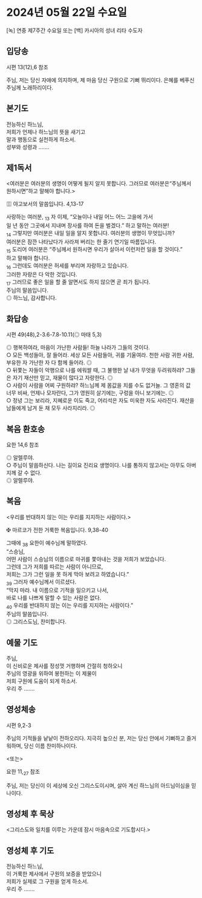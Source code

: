 # 2024년 05월 22일 수요일

[녹] 연중 제7주간 수요일 또는 [백] 카시아의 성녀 리타 수도자  


## 입당송

시편 13(12),6 참조

주님, 저는 당신 자애에 의지하며, 제 마음 당신 구원으로 기뻐 뛰리이다. 은혜를 베푸신 주님께 노래하리이다.  
  
## 본기도

전능하신 하느님,  
저희가 언제나 하느님의 뜻을 새기고  
말과 행동으로 실천하게 하소서.  
성부와 성령과 …….  
  
## 제1독서

<여러분은 여러분의 생명이 어떻게 될지 알지 못합니다. 그러므로 여러분은“주님께서 원하시면”하고 말해야 합니다.>

▥ 야고보서의 말씀입니다. 4,13-17

사랑하는 여러분, <sub>13</sub> 자 이제, “오늘이나 내일 어느 어느 고을에 가서  
일 년 동안 그곳에서 지내며 장사를 하여 돈을 벌겠다.” 하고 말하는 여러분!  
<sub>14</sub> 그렇지만 여러분은 내일 일을 알지 못합니다. 여러분의 생명이 무엇입니까?  
여러분은 잠깐 나타났다가 사라져 버리는 한 줄기 연기일 따름입니다.  
<sub>15</sub> 도리어 여러분은 “주님께서 원하시면 우리가 살아서 이런저런 일을 할 것이다.”  
하고 말해야 합니다.  
<sub>16</sub> 그런데도 여러분은 허세를 부리며 자랑하고 있습니다.  
그러한 자랑은 다 악한 것입니다.  
<sub>17</sub> 그러므로 좋은 일을 할 줄 알면서도 하지 않으면 곧 죄가 됩니다.  
주님의 말씀입니다.  
◎ 하느님, 감사합니다.  
  
## 화답송

시편 49(48),2-3.6-7.8-10.11(◎ 마태 5,3)

◎ 행복하여라, 마음이 가난한 사람들! 하늘 나라가 그들의 것이다.  
○ 모든 백성들아, 잘 들어라. 세상 모든 사람들아, 귀를 기울여라. 천한 사람 귀한 사람, 부유한 자 가난한 자 다 함께 들어라. ◎  
○ 뒤쫓는 자들이 악행으로 나를 에워쌀 때, 그 불행한 날 내가 무엇을 두려워하랴? 그들은 자기 재산만 믿고, 재물이 많다고 자랑한다. ◎  
○ 사람이 사람을 어찌 구원하랴? 하느님께 제 몸값을 치를 수도 없거늘. 그 영혼의 값 너무 비싸, 언제나 모자란다, 그가 영원히 살기에는, 구렁을 아니 보기에는. ◎  
○ 정녕 그는 보리라, 지혜로운 이도 죽고, 어리석은 자도 미욱한 자도 사라진다. 재산을 남들에게 남겨 둔 채 모두 사라지리라. ◎  
  
## 복음 환호송

요한 14,6 참조

◎ 알렐루야.  
○ 주님이 말씀하신다. 나는 길이요 진리요 생명이다. 나를 통하지 않고서는 아무도 아버지께 갈 수 없다.  
◎ 알렐루야.  
  
## 복음

<우리를 반대하지 않는 이는 우리를 지지하는 사람이다.>

✠ 마르코가 전한 거룩한 복음입니다. 9,38-40

그때에 <sub>38</sub> 요한이 예수님께 말하였다.  
“스승님,  
어떤 사람이 스승님의 이름으로 마귀를 쫓아내는 것을 저희가 보았습니다.  
그런데 그가 저희를 따르는 사람이 아니므로,  
저희는 그가 그런 일을 못 하게 막아 보려고 하였습니다.”  
<sub>39</sub> 그러자 예수님께서 이르셨다.  
“막지 마라. 내 이름으로 기적을 일으키고 나서,  
바로 나를 나쁘게 말할 수 있는 사람은 없다.  
<sub>40</sub> 우리를 반대하지 않는 이는 우리를 지지하는 사람이다.”  
주님의 말씀입니다.  
◎ 그리스도님, 찬미합니다.  
  
## 예물 기도

주님,  
이 신비로운 제사를 정성껏 거행하며 간절히 청하오니  
주님의 영광을 위하여 봉헌하는 이 제물이  
저희 구원에 도움이 되게 하소서.  
우리 주 …….  
  
## 영성체송

시편 9,2-3

주님의 기적들을 낱낱이 전하오리다. 지극히 높으신 분, 저는 당신 안에서 기뻐하고 즐거워하며, 당신 이름 찬미하나이다.  
  
<또는>  
  
요한 11,<sub>27</sub> 참조  
  
주님, 저는 당신이 이 세상에 오신 그리스도이시며, 살아 계신 하느님의 아드님이심을 믿나이다.  
## 영성체 후 묵상

<그리스도와 일치를 이루는 가운데 잠시 마음속으로 기도합시다.>  
## 영성체 후 기도

전능하신 하느님,  
이 거룩한 제사에서 구원의 보증을 받았으니  
저희가 실제로 그 구원을 얻게 하소서.  
우리 주 …….